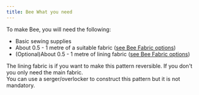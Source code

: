 ```yaml
---
title: Bee What you need
---
```


To make Bee, you will need the following:

- Basic sewing supplies
- About 0.5 - 1 metre of a suitable fabric ([see Bee Fabric options](/docs/patterns/bee/fabric/))
- (Optional)About 0.5 - 1 metre of lining fabric ([see Bee Fabric options](/docs/patterns/bee/fabric/))

<Note>

The lining fabric is if you want to make this pattern reversible. If you don't you only need the main fabric.  
You can use a serger/overlocker to construct this pattern but it is not mandatory.

</Note>
